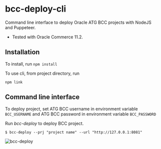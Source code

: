 # bcc-deploy-cli

Command line interface to deploy Oracle ATG BCC projects with NodeJS and Puppeteer.

- Tested with Oracle Commerce 11.2.

## Installation

To install, run
`npm install`

To use cli, from project directory, run

`npm link`

## Command line interface

To deploy project, set ATG BCC username in environment variable `BCC_USERNAME` and ATG BCC password in environment variable `BCC_PASSWORD`

Run _bcc-deploy_ to deploy BCC project.

`$ bcc-deploy --prj "project name" --url "http://127.0.0.1:8081"`


![bcc-deploy](https://user-images.githubusercontent.com/1712809/91489128-eec44000-e8cd-11ea-968a-cef9cc81677a.png)
